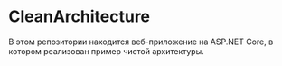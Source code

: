 # CleanArchitecture
В этом репозитории находится веб-приложение на ASP.NET Core, в котором реализован пример чистой архитектуры.
